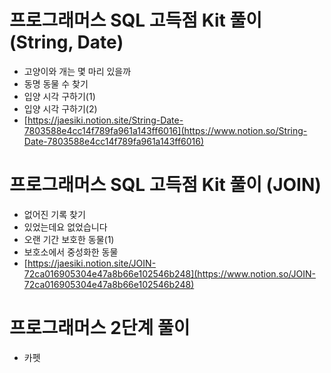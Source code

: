 # 프로그래머스 SQL 고득점 Kit 풀이 (String, Date)

- 고양이와 개는 몇 마리 있을까
- 동명 동물 수 찾기
- 입양 시각 구하기(1)
- 입양 시각 구하기(2)
- [https://jaesiki.notion.site/String-Date-7803588e4cc14f789fa961a143ff6016](https://www.notion.so/String-Date-7803588e4cc14f789fa961a143ff6016)

# 프로그래머스 SQL 고득점 Kit 풀이 (JOIN)

- 없어진 기록 찾기
- 있었는데요 없었습니다
- 오랜 기간 보호한 동물(1)
- 보호소에서 중성화한 동물
- [https://jaesiki.notion.site/JOIN-72ca016905304e47a8b66e102546b248](https://www.notion.so/JOIN-72ca016905304e47a8b66e102546b248)

# 프로그래머스 2단계 풀이

- 카펫